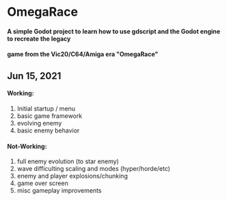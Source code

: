 # OmegaRace
#### A simple Godot project to learn how to use gdscript and the Godot engine to recreate the legacy
#### game from the Vic20/C64/Amiga era "OmegaRace"

## Jun 15, 2021
#### Working:
1. Initial startup / menu
1. basic game framework
1. evolving enemy
1. basic enemy behavior


#### Not-Working:
1. full enemy evolution (to star enemy)
1. wave difficulting scaling and modes (hyper/horde/etc)
1. enemy and player explosions/chunking
1. game over screen
1. misc gameplay improvements


